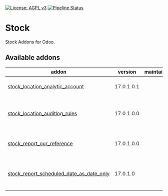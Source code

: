 [![License: AGPL v3](https://img.shields.io/badge/License-AGPL%20v3-blue.svg)](https://www.gnu.org/licenses/agpl-3.0)
[![Pipeline Status](https://gitlab.com/tawasta/odoo/stock/badges/17.0-dev/pipeline.svg)](https://gitlab.com/tawasta/odoo/stock/-/pipelines/)

Stock
=====
Stock Addons for Odoo.

[//]: # (addons)

Available addons
----------------
addon | version | maintainers | summary
--- | --- | --- | ---
[stock_location_analytic_account](stock_location_analytic_account/) | 17.0.1.0.1 |  | Integrate stock location with analytic account
[stock_location_auditlog_rules](stock_location_auditlog_rules/) | 17.0.1.0.0 |  | Adds audit log rules for stock.warehouse and stock.location
[stock_report_our_reference](stock_report_our_reference/) | 17.0.1.0.0 |  | Stock Picking and Delivery Slip Report Our Reference
[stock_report_scheduled_date_as_date_only](stock_report_scheduled_date_as_date_only/) | 17.0.1.0 |  | Stock Picking and Delivery Slip Report Scheduled Date as Date only

[//]: # (end addons)
